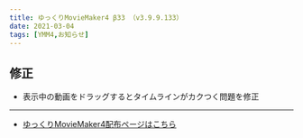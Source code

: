```yaml
---
title: ゆっくりMovieMaker4 β33 （v3.9.9.133）
date: 2021-03-04
tags: [YMM4,お知らせ]
---
```

## 修正
- 表示中の動画をドラッグするとタイムラインがカクつく問題を修正

---

- [ゆっくりMovieMaker4配布ページはこちら](../index.md)